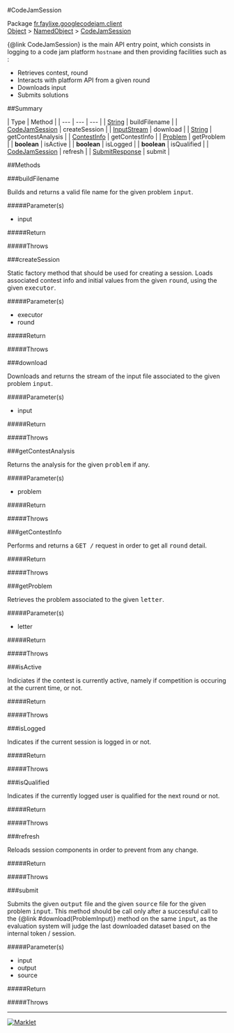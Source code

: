 #CodeJamSession

Package [fr.faylixe.googlecodejam.client](README.md)<br>
[Object](../../../java/lang/Object.md) > [NamedObject](/common/NamedObject.md) > [CodeJamSession](CodeJamSession.md)

{@link CodeJamSession} is the main API entry point, which consists
 in logging to a code jam platform ``hostname`` and then providing
 facilities such as :
 <br>
 * Retrieves contest, round
 * Interacts with platform API from a given round
 * Downloads input
 * Submits solutions

##Summary


| Type | Method |
| --- | --- | --- |
| [String](../../../java/lang/String.md) | buildFilename |
| [CodeJamSession](CodeJamSession.md) | createSession |
| [InputStream](../../../java/io/InputStream.md) | download |
| [String](../../../java/lang/String.md) | getContestAnalysis |
| [ContestInfo](/webservice/ContestInfo.md) | getContestInfo |
| [Problem](/webservice/Problem.md) | getProblem |
| **boolean** | isActive |
| **boolean** | isLogged |
| **boolean** | isQualified |
| [CodeJamSession](CodeJamSession.md) | refresh |
| [SubmitResponse](/webservice/SubmitResponse.md) | submit |

##Methods

###buildFilename


<p>Builds and returns a valid file name
 for the given problem <tt>input</tt>.</p>
#####Parameter(s)


* input

#####Return


#####Throws


###createSession


<p>Static factory method that should be used for creating a session.
 Loads associated contest info and initial values from the given
 <tt>round</tt>, using the given <tt>executor</tt>.</p>
#####Parameter(s)


* executor
* round

#####Return


#####Throws


###download


<p>Downloads and returns the stream of the
 input file associated to the given problem
 <tt>input</tt>.</p>
#####Parameter(s)


* input

#####Return


#####Throws


###getContestAnalysis


<p>Returns the analysis for the given
 <tt>problem</tt> if any.</p>
#####Parameter(s)


* problem

#####Return


#####Throws


###getContestInfo


<p>Performs and returns a <tt>GET /</tt> request
 in order to get all <tt>round</tt> detail.</p>
#####Return


#####Throws


###getProblem


<p>Retrieves the problem associated
 to the given <tt>letter</tt>.</p>
#####Parameter(s)


* letter

#####Return


#####Throws


###isActive


<p>Indiciates if the contest is currently active,
 namely if competition is occuring at the current
 time, or not.</p>
#####Return


#####Throws


###isLogged


<p>Indicates if the current session is logged in or not.</p>
#####Return


#####Throws


###isQualified


<p>Indicates if the currently logged user is qualified
 for the next round or not.</p>
#####Return


#####Throws


###refresh


<p>Reloads session components in order to prevent from any change.</p>
#####Return


#####Throws


###submit


<p>Submits the given <tt>output</tt> file and the
 given <tt>source</tt> file for the given problem
 <tt>input</tt>. This method should be call only
 after a successful call to the {@link #download(ProblemInput)}
 method on the same <tt>input</tt>, as the evaluation
 system will judge the last downloaded dataset
 based on the internal token / session.</p>
#####Parameter(s)


* input
* output
* source

#####Return


#####Throws


---
[![Marklet](https://img.shields.io/badge/Generated%20by-Marklet-green.svg)](https://github.com/Faylixe/marklet)